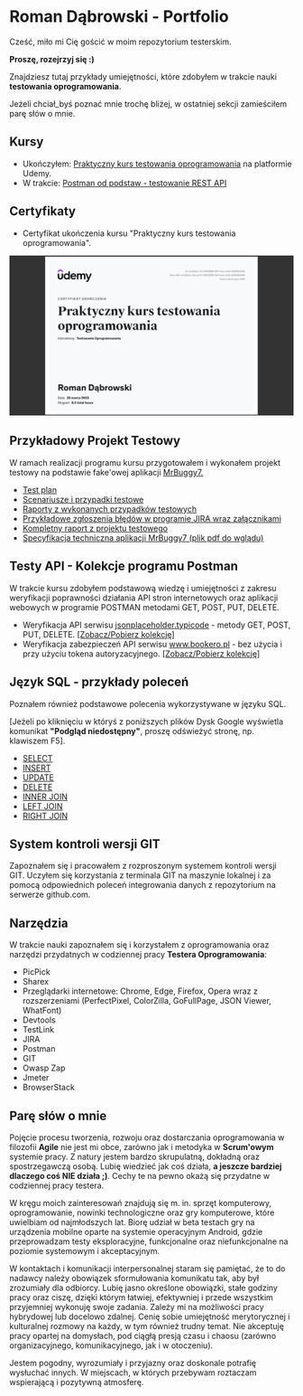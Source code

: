 # Roman Dąbrowski - Portfolio
Cześć, miło mi Cię gościć w moim repozytorium testerskim.

<b>Proszę, rozejrzyj się :)</b>

Znajdziesz tutaj przykłady umiejętności, które zdobyłem w trakcie nauki <b>testowania oprogramowania</b>.

Jeżeli chciał_byś poznać mnie trochę bliżej, w ostatniej sekcji zamieściłem parę słów o mnie.

## Kursy
* Ukończyłem: <a href="https://www.udemy.com/course/praktyczny-kurs-testowania-oprogramowania/?kw=praktyczny+kurs+testowania&src=sac">Praktyczny kurs testowania oprogramowania</a> na platformie Udemy.
* W trakcie: <a href="https://www.udemy.com/course/postman-od-podstaw-testowanie-rest-api/">Postman od podstaw - testowanie REST API</a>
## Certyfikaty
* Certyfikat ukończenia kursu "Praktyczny kurs testowania oprogramowania".
<img src="https://github.com/RomanDabrowski89/Resources/blob/0f9ade2bfed078ff73d2859c90eab205106e00d3/Certyfikat%20-%20Kurs%20Testowania%20Oprogramowania.png" alt="Certyfikat - Kurs Testowania Oprogramowania">

## Przykładowy Projekt Testowy
W ramach realizacji programu kursu przygotowałem i wykonałem projekt testowy na podstawie fake'owej aplikacji <a href="http://mrbuggy.pl">MrBuggy7.</a>
* <a href="https://drive.google.com/file/d/1F8cVhVNzivPFOdul-0ywY8smMRN-5tbj/view?usp=sharing">Test plan</a>
* <a href="https://drive.google.com/file/d/1s6FLIm-qnVOHwwOILyjjbiUEVJmABQfi/view?usp=sharing">Scenariusze i przypadki testowe</a>
* <a href="https://drive.google.com/drive/folders/1y3APODqmUxKS-DIqTkJtHAdyJ3WuCIy-?usp=sharing">Raporty z wykonanych przypadków testowych</a>
* <a href="https://drive.google.com/drive/folders/14_-K_8wi1qG5-IP2dDzeBs5KOgVLuJrT?usp=sharing">Przykładowe zgłoszenia błędów w programie JIRA wraz załącznikami</a>
* <a href="https://drive.google.com/file/d/1X5IhUIyv0ekTOy7wzKzU5C1FsyeEck_K/view?usp=sharing">Kompletny raport z projektu testowego</a>
* <a href="https://drive.google.com/file/d/1L691Ou5MtI0tLph0aR7kJzXtMXUG_VbT/view?usp=sharing">Specyfikacja techniczna aplikacji MrBuggy7 (plik pdf do wglądu)</a>
## Testy API - Kolekcje programu Postman
W trakcie kursu zdobyłem podstawową wiedzę i umiejętności z zakresu weryfikacji poprawności działania API stron internetowych oraz aplikacji webowych w programie POSTMAN metodami GET, POST, PUT, DELETE.
* Weryfikacja API serwisu <a href="https://jsonplaceholder.typicode.com">jsonplaceholder.typicode</a> - metody GET, POST, PUT, DELETE. <a href="https://drive.google.com/drive/folders/1QtVP0PGMgkOhYldpvlG_VDEP2dTR7gns?usp=sharing">[Zobacz/Pobierz kolekcję]</a>
* Weryfikacja zabezpieczeń API serwisu www.bookero.pl - bez użycia i przy użyciu tokena autoryzacyjnego. <a href="https://drive.google.com/drive/folders/1m2X0TPX91TE3ITOPMf21DSQIdTR8NC6Y?usp=sharing">[Zobacz/Pobierz kolekcję]</a>
## Język SQL - przykłady poleceń
Poznałem również podstawowe polecenia wykorzystywane w języku SQL.

[Jeżeli po kliknięciu w któryś z poniższych plików Dysk Google wyświetla komunikat <b>"Podgląd niedostępny"</b>, proszę odświeżyć stronę, np. klawiszem F5].
* <a href="https://drive.google.com/drive/folders/1k9RvWRgV-NecmNqAZr5nGUCgi8xf1F36?usp=sharing">SELECT</a>
* <a href="https://drive.google.com/drive/folders/1vxCQLkX9v1hNSGJGEsf1xZKTkKXALCO7?usp=sharing">INSERT</a>
* <a href="https://drive.google.com/drive/folders/1QgzH_fCcGW_zX-1kg0w3YrrrDmwbllCh?usp=sharing">UPDATE</a>
* <a href="https://drive.google.com/drive/folders/11hlbF4pKjT4UxfabQap6mIHOTzbGGx3B?usp=sharing">DELETE</a>
* <a href="https://drive.google.com/drive/folders/1yOBUHk2ALxw3GHf7lge89a_ZwEUZwQYW?usp=sharing">INNER JOIN</a>
* <a href="https://drive.google.com/file/d/1tymCcd0n7uee9DUG-Kmy65nuS8vPSF79/view?usp=sharing">LEFT JOIN</a>
* <a href="https://drive.google.com/file/d/1sDHbuJc2cDP-nmeH5av_QCQ1bc25j5QJ/view?usp=sharing">RIGHT JOIN</a>
## System kontroli wersji GIT
Zapoznałem się i pracowałem z rozproszonym systemem kontroli wersji GIT. Uczyłem się korzystania z terminala GIT na maszynie lokalnej i za pomocą odpowiednich poleceń integrowania danych z repozytorium na serwerze github.com.
## Narzędzia
W trakcie nauki zapoznałem się i korzystałem z oprogramowania oraz narzędzi przydatnych w codziennej pracy <b>Testera Oprogramowania</b>:
* PicPick
* Sharex
* Przeglądarki internetowe: Chrome, Edge, Firefox, Opera wraz z rozszerzeniami (PerfectPixel, ColorZilla, GoFullPage, JSON Viewer, WhatFont)
* Devtools
* TestLink
* JIRA
* Postman
* GIT
* Owasp Zap
* Jmeter
* BrowserStack
## Parę słów o mnie
Pojęcie procesu tworzenia, rozwoju oraz dostarczania oprogramowania w filozofii <b>Agile</b> nie jest mi obce, zarówno jak i metodyka w <b>Scrum'owym</b> systemie pracy.
Z natury jestem bardzo skrupulatną, dokładną oraz spostrzegawczą osobą. Lubię wiedzieć jak coś działa, <b>a jeszcze bardziej dlaczego coś NIE działa ;)</b>. Cechy te na pewno okażą się przydatne w codziennej pracy testera.

W kręgu moich zainteresowań znajdują się m. in. sprzęt komputerowy, oprogramowanie, nowinki technologiczne oraz gry komputerowe, które uwielbiam od najmłodszych lat. Biorę udział w beta testach gry na urządzenia mobilne oparte na systemie operacyjnym Android, gdzie przeprowadzam testy eksploracyjne, funkcjonalne oraz niefunkcjonalne na poziomie systemowym i akceptacyjnym.

W kontaktach i komunikacji interpersonalnej staram się pamiętać, że to do nadawcy należy obowiązek sformułowania komunikatu tak, aby był zrozumiały dla odbiorcy. Lubię jasno określone obowiązki, stałe godziny pracy oraz ciszę, dzięki którym łatwiej, efektywniej i przede wszystkim przyjemniej wykonuję swoje zadania. Zależy mi na możliwości pracy hybrydowej lub docelowo zdalnej. Cenię sobie umiejętność merytorycznej i kulturalnej rozmowy na każdy, w tym również trudny temat. Nie akceptuję pracy opartej na domysłach, pod ciągłą presją czasu i chaosu (zarówno organizacyjnego, komunikacyjnego, jak i w otoczeniu).

Jestem pogodny, wyrozumiały i przyjazny oraz doskonale potrafię wysłuchać innych. W miejscach, w których przebywam roztaczam wspierającą i pozytywną atmosferę.
